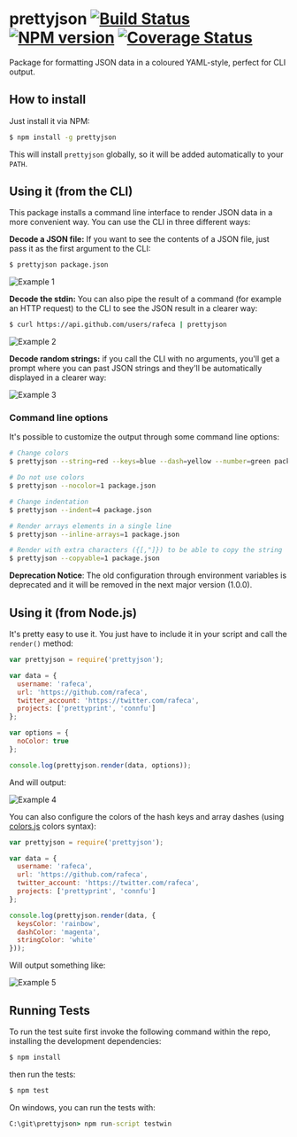 # prettyjson [![Build Status](https://secure.travis-ci.org/rafeca/prettyjson.png)](http://travis-ci.org/rafeca/prettyjson) [![NPM version](https://badge.fury.io/js/prettyjson.png)](http://badge.fury.io/js/prettyjson) [![Coverage Status](https://coveralls.io/repos/rafeca/prettyjson/badge.png?branch=master)](https://coveralls.io/r/rafeca/prettyjson?branch=master)

Package for formatting JSON data in a coloured YAML-style, perfect for CLI output.

## How to install

Just install it via NPM:

```bash
$ npm install -g prettyjson
```

This will install `prettyjson` globally, so it will be added automatically
to your `PATH`.

## Using it (from the CLI)

This package installs a command line interface to render JSON data in a more
convenient way. You can use the CLI in three different ways:

**Decode a JSON file:** If you want to see the contents of a JSON file, just pass
it as the first argument to the CLI:

```bash
$ prettyjson package.json
```

![Example 1](https://raw.github.com/rafeca/prettyjson/master/images/example3.png)

**Decode the stdin:** You can also pipe the result of a command (for example an
HTTP request) to the CLI to see the JSON result in a clearer way:

```bash
$ curl https://api.github.com/users/rafeca | prettyjson
```

![Example 2](https://raw.github.com/rafeca/prettyjson/master/images/example4.png)

**Decode random strings:** if you call the CLI with no arguments, you'll get a
prompt where you can past JSON strings and they'll be automatically displayed in a clearer way:

![Example 3](https://raw.github.com/rafeca/prettyjson/master/images/example5.png)

### Command line options

It's possible to customize the output through some command line options:

```bash
# Change colors
$ prettyjson --string=red --keys=blue --dash=yellow --number=green package.json

# Do not use colors
$ prettyjson --nocolor=1 package.json

# Change indentation
$ prettyjson --indent=4 package.json

# Render arrays elements in a single line
$ prettyjson --inline-arrays=1 package.json

# Render with extra characters ({[,"]}) to be able to copy the string
$ prettyjson --copyable=1 package.json
```

**Deprecation Notice**: The old configuration through environment variables is
deprecated and it will be removed in the next major version (1.0.0).

## Using it (from Node.js)

It's pretty easy to use it. You just have to include it in your script and call
the `render()` method:

```javascript
var prettyjson = require('prettyjson');

var data = {
  username: 'rafeca',
  url: 'https://github.com/rafeca',
  twitter_account: 'https://twitter.com/rafeca',
  projects: ['prettyprint', 'connfu']
};

var options = {
  noColor: true
};

console.log(prettyjson.render(data, options));
```

And will output:

![Example 4](https://raw.github.com/rafeca/prettyjson/master/images/example1.png)

You can also configure the colors of the hash keys and array dashes
(using [colors.js](https://github.com/Marak/colors.js) colors syntax):

```javascript
var prettyjson = require('prettyjson');

var data = {
  username: 'rafeca',
  url: 'https://github.com/rafeca',
  twitter_account: 'https://twitter.com/rafeca',
  projects: ['prettyprint', 'connfu']
};

console.log(prettyjson.render(data, {
  keysColor: 'rainbow',
  dashColor: 'magenta',
  stringColor: 'white'
}));
```

Will output something like:

![Example 5](https://raw.github.com/rafeca/prettyjson/master/images/example2.png)

## Running Tests

To run the test suite first invoke the following command within the repo,
installing the development dependencies:

```bash
$ npm install
```

then run the tests:

```bash
$ npm test
```

On windows, you can run the tests with:

```cmd
C:\git\prettyjson> npm run-script testwin
```
